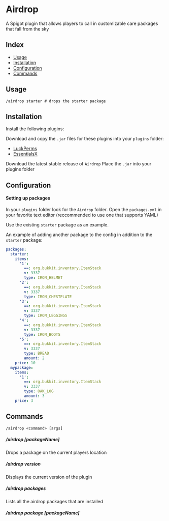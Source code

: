 # Airdrop

A Spigot plugin that allows players to call in customizable care packages that fall from the sky

## Index

- [Usage](#usage)
- [Installation](#installation)
- [Configuration](#configuration)
- [Commands](#commands)

## Usage

```
/airdrop starter # drops the starter package
```

## Installation

Install the following plugins:

Download and copy the `.jar` files for these plugins into your `plugins` folder:

- [LuckPerms](https://luckperms.net/)
- [EssentialsX](https://essentialsx.net/)

Download the latest stable release of `Airdrop`
Place the `.jar` into your plugins folder

## Configuration

#### Setting up packages

In your `plugins` folder look for the `Airdrop` folder.
Open the `packages.yml` in your favorite text editor (reccommended to use one that supports YAML)

Use the existing `starter` package as an example.

An example of adding another package to the config in addition to the `starter` package:

```yaml
packages:
  starter:
    items:
      '1':
        ==: org.bukkit.inventory.ItemStack
        v: 3337
        type: IRON_HELMET
      '2':
        ==: org.bukkit.inventory.ItemStack
        v: 3337
        type: IRON_CHESTPLATE
      '3':
        ==: org.bukkit.inventory.ItemStack
        v: 3337
        type: IRON_LEGGINGS
      '4':
        ==: org.bukkit.inventory.ItemStack
        v: 3337
        type: IRON_BOOTS
      '5':
        ==: org.bukkit.inventory.ItemStack
        v: 3337
        type: BREAD
        amount: 2
    price: 10
  mypackage:
    items:
      '1':
        ==: org.bukkit.inventory.ItemStack
        v: 3337
        type: OAK_LOG
        amount: 3
    price: 3

```

## Commands

`/airdrop <command> [args]`

##### /airdrop [packageName]

Drops a package on the current players location

##### /airdrop version

Displays the current version of the plugin

##### /airdrop packages

Lists all the airdrop packages that are installed

##### /airdrop package [packageName]
